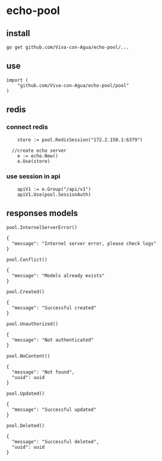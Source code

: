 # echo-pool

## install

```
go get github.com/Viva-con-Agua/echo-pool/...       
```

## use 

```
import (
	"github.com/Viva-con-Agua/echo-pool/pool"
)
```

## redis 

### connect redis

```
	store := pool.RedisSession("172.2.150.1:6379")
	
  //create echo server
	e := echo.New()
	e.Use(store)
```

### use session in api

```
	apiV1 := e.Group("/api/v1")
	apiV1.Use(pool.SessionAuth)
```


## responses models

```
pool.InternelServerError() 

{
  "message": "Internel server error, please check logs"
}
```

```
pool.Conflict() 

{
  "message": "Models already exists"
}
```

```
pool.Created() 

{
  "message": "Successful created"
}
```

```
pool.Unauthorized() 

{
  "message": "Not authenticated"
}
```

```
pool.NoContent() 

{
  "message": "Not found",
  "uuid": uuid
}
```

```
pool.Updated() 

{
  "message": "Successful updated"
}
```

```
pool.Deleted() 

{
  "message": "Successful deleted",
  "uuid": uuid
}
```



